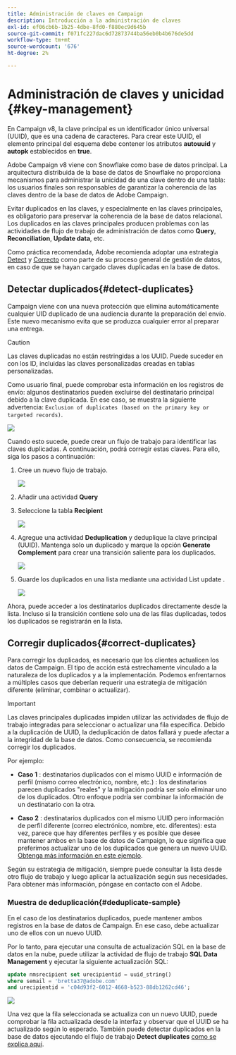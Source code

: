 ```yaml
---
title: Administración de claves en Campaign
description: Introducción a la administración de claves
exl-id: ef06cb6b-1b25-4dbe-8fd0-f880ec9d645b
source-git-commit: f071fc227dac6d72873744ba56eb0b4b676de5dd
workflow-type: tm+mt
source-wordcount: '676'
ht-degree: 2%

---
```


# Administración de claves y unicidad {#key-management}

En Campaign v8, la clave principal es un identificador único universal (UUID), que es una cadena de caracteres. Para crear este UUID, el elemento principal del esquema debe contener los atributos **autouuid** y **autopk** establecidos en **true**.

Adobe Campaign v8 viene con Snowflake como base de datos principal. La arquitectura distribuida de la base de datos de Snowflake no proporciona mecanismos para administrar la unicidad de una clave dentro de una tabla: los usuarios finales son responsables de garantizar la coherencia de las claves dentro de la base de datos de Adobe Campaign.

Evitar duplicados en las claves, y especialmente en las claves principales, es obligatorio para preservar la coherencia de la base de datos relacional. Los duplicados en las claves principales producen problemas con las actividades de flujo de trabajo de administración de datos como **Query**, **Reconciliation**, **Update data**, etc.

Como práctica recomendada, Adobe recomienda adoptar una estrategia [Detect](#detect-duplicates) y [Correcto](#correct-duplicates) como parte de su proceso general de gestión de datos, en caso de que se hayan cargado claves duplicadas en la base de datos.

## Detectar duplicados{#detect-duplicates}

Campaign viene con una nueva protección que elimina automáticamente cualquier UID duplicado de una audiencia durante la preparación del envío. Este nuevo mecanismo evita que se produzca cualquier error al preparar una entrega.

>[!CAUTION]
>
>Las claves duplicadas no están restringidas a los UUID. Puede suceder en con los ID, incluidas las claves personalizadas creadas en tablas personalizadas.

Como usuario final, puede comprobar esta información en los registros de envío: algunos destinatarios pueden excluirse del destinatario principal debido a la clave duplicada. En ese caso, se muestra la siguiente advertencia: `Exclusion of duplicates (based on the primary key or targeted records)`.

![](assets/delivery-log-duplicates.png)

Cuando esto sucede, puede crear un flujo de trabajo para identificar las claves duplicadas. A continuación, podrá corregir estas claves. Para ello, siga los pasos a continuación:

1. Cree un nuevo flujo de trabajo.

   ![](assets/new-wf.png)

1. Añadir una actividad **Query**
1. Seleccione la tabla **Recipient**

   ![](assets/add-query-on-rcp.png)

1. Agregue una actividad **Deduplication** y deduplique la clave principal (UUID). Mantenga solo un duplicado y marque la opción **Generate Complement** para crear una transición saliente para los duplicados.

   ![](assets/deduplicate.png)

1. Guarde los duplicados en una lista mediante una actividad List update .

   ![](assets/list-update.png)

Ahora, puede acceder a los destinatarios duplicados directamente desde la lista. Incluso si la transición contiene solo una de las filas duplicadas, todos los duplicados se registrarán en la lista.


## Corregir duplicados{#correct-duplicates}

Para corregir los duplicados, es necesario que los clientes actualicen los datos de Campaign. El tipo de acción está estrechamente vinculado a la naturaleza de los duplicados y a la implementación. Podemos enfrentarnos a múltiples casos que deberían requerir una estrategia de mitigación diferente (eliminar, combinar o actualizar).

>[!IMPORTANT]
>
>Las claves principales duplicadas impiden utilizar las actividades de flujo de trabajo integradas para seleccionar o actualizar una fila específica. Debido a la duplicación de UUID, la deduplicación de datos fallará y puede afectar a la integridad de la base de datos. Como consecuencia, se recomienda corregir los duplicados.

Por ejemplo:

* **Caso 1** : destinatarios duplicados con el mismo UUID e información de perfil (mismo correo electrónico, nombre, etc.) : los destinatarios parecen duplicados &quot;reales&quot; y la mitigación podría ser solo eliminar uno de los duplicados.
Otro enfoque podría ser combinar la información de un destinatario con la otra.

* **Caso 2** : destinatarios duplicados con el mismo UUID pero información de perfil diferente (correo electrónico, nombre, etc. diferentes):
esta vez, parece que hay diferentes perfiles y es posible que desee mantener ambos en la base de datos de Campaign, lo que significa que preferimos actualizar uno de los duplicados que genera un nuevo UUID. [Obtenga más información en este ejemplo](#deduplicate-sample).

Según su estrategia de mitigación, siempre puede consultar la lista desde otro flujo de trabajo y luego aplicar la actualización según sus necesidades. Para obtener más información, póngase en contacto con el Adobe.

### Muestra de deduplicación{#deduplicate-sample}

En el caso de los destinatarios duplicados, puede mantener ambos registros en la base de datos de Campaign. En ese caso, debe actualizar uno de ellos con un nuevo UUID.

Por lo tanto, para ejecutar una consulta de actualización SQL en la base de datos en la nube, puede utilizar la actividad de flujo de trabajo **SQL Data Management** y ejecutar la siguiente actualización SQL:

```sql
update nmsrecipient set urecipientid = uuid_string()
where semail = 'bretta37@adobe.com'
and urecipientid = 'c04d93f2-6012-4668-b523-88db1262cd46';
```

![](assets/sql-data-management.png)

Una vez que la fila seleccionada se actualiza con un nuevo UUID, puede comprobar la fila actualizada desde la interfaz y observar que el UUID se ha actualizado según lo esperado. También puede detectar duplicados en la base de datos ejecutando el flujo de trabajo **Detect duplicates** [como se explica aquí](#detect-duplicates).
